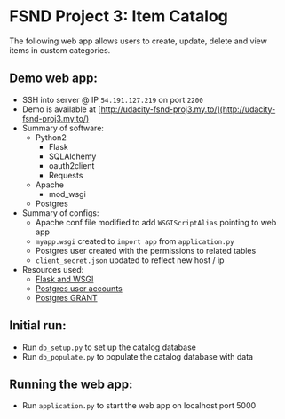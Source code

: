 FSND Project 3: Item Catalog
===

The following web app allows users to create, update, delete and view items in custom categories.

Demo web app:
---

- SSH into server @ IP `54.191.127.219` on port `2200`
- Demo is available at [http://udacity-fsnd-proj3.my.to/](http://udacity-fsnd-proj3.my.to/)
- Summary of software:
  - Python2
    - Flask
    - SQLAlchemy
    - oauth2client
    - Requests
  - Apache
    - mod_wsgi
  - Postgres
- Summary of configs:
  - Apache conf file modified to add `WSGIScriptAlias` pointing to web app
  - `myapp.wsgi` created to `import app` from `application.py`
  - Postgres user created with the permissions to related tables
  - `client_secret.json` updated to reflect new host / ip
- Resources used:
  - [Flask and WSGI](http://flask.pocoo.org/docs/0.12/deploying/mod_wsgi/)
  - [Postgres user accounts](https://www.postgresql.org/docs/8.0/static/user-manag.html)
  - [Postgres GRANT](https://www.postgresql.org/docs/9.0/static/sql-grant.html)

Initial run:
---

- Run `db_setup.py` to set up the catalog database
- Run `db_populate.py` to populate the catalog database with data

Running the web app:
---

- Run `application.py` to start the web app on localhost port 5000
